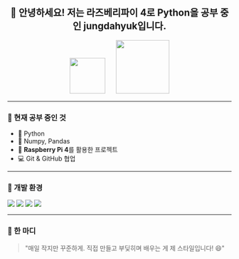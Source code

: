 <h2 align="center">👋 안녕하세요! 저는 라즈베리파이 4로 Python을 공부 중인 jungdahyuk입니다.</h2>

<p align="center">
  <img src="https://cdn.jsdelivr.net/gh/devicons/devicon/icons/python/python-original.svg" width="80" />
  &nbsp;&nbsp;&nbsp;&nbsp;
  <img src="https://upload.wikimedia.org/wikipedia/commons/3/3e/Raspberry_Pi_4_Model_B_-_Side.jpg" width="120" />
</p>

---

### 🧠 현재 공부 중인 것
- 🐍 Python 
- 🧮 Numpy, Pandas
- 🍓 **Raspberry Pi 4**를 활용한 프로젝트
- 💻 Git & GitHub 협업

---

### 🔧 개발 환경
<img src="https://img.shields.io/badge/Python-3776AB?style=flat&logo=python&logoColor=white"/>
<img src="https://img.shields.io/badge/RaspberryPi-C51A4A?style=flat&logo=raspberrypi&logoColor=white"/>
<img src="https://img.shields.io/badge/VSCode-007ACC?style=flat&logo=visual-studio-code&logoColor=white"/>
<img src="https://img.shields.io/badge/Git-F05032?style=flat&logo=git&logoColor=white"/>

---

### 💬 한 마디
> "매일 작지만 꾸준하게. 직접 만들고 부딪히며 배우는 게 제 스타일입니다! 😄"

